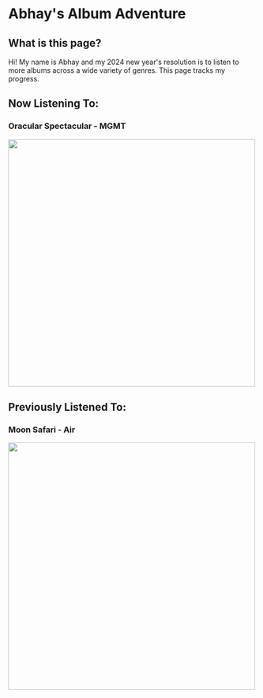 # Abhay's Album Adventure

## What is this page?

Hi! My name is Abhay and my 2024 new year's resolution is to listen to more albums across a wide variety of genres. This page tracks my progress.

## Now Listening To:

### Oracular Spectacular - MGMT

<img src="https://github.com/abhaygl/2024albums/assets/153397962/d9ed646b-0b76-473a-99bc-6b689526b0f3" width="500"/>

## Previously Listened To:

### Moon Safari - Air

<img src="https://github.com/abhaygl/2024albums/assets/153397962/e3c9fa26-65c0-4a5e-8b09-df3cccab3b1b" width="500"/>

